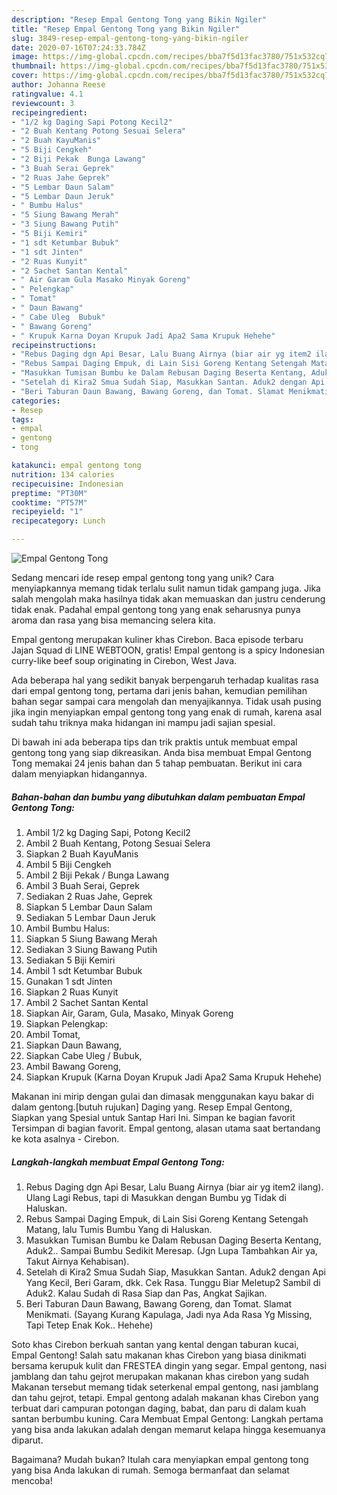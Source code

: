 ```yaml
---
description: "Resep Empal Gentong Tong yang Bikin Ngiler"
title: "Resep Empal Gentong Tong yang Bikin Ngiler"
slug: 3849-resep-empal-gentong-tong-yang-bikin-ngiler
date: 2020-07-16T07:24:33.784Z
image: https://img-global.cpcdn.com/recipes/bba7f5d13fac3780/751x532cq70/empal-gentong-tong-foto-resep-utama.jpg
thumbnail: https://img-global.cpcdn.com/recipes/bba7f5d13fac3780/751x532cq70/empal-gentong-tong-foto-resep-utama.jpg
cover: https://img-global.cpcdn.com/recipes/bba7f5d13fac3780/751x532cq70/empal-gentong-tong-foto-resep-utama.jpg
author: Johanna Reese
ratingvalue: 4.1
reviewcount: 3
recipeingredient:
- "1/2 kg Daging Sapi Potong Kecil2"
- "2 Buah Kentang Potong Sesuai Selera"
- "2 Buah KayuManis"
- "5 Biji Cengkeh"
- "2 Biji Pekak  Bunga Lawang"
- "3 Buah Serai Geprek"
- "2 Ruas Jahe Geprek"
- "5 Lembar Daun Salam"
- "5 Lembar Daun Jeruk"
- " Bumbu Halus"
- "5 Siung Bawang Merah"
- "3 Siung Bawang Putih"
- "5 Biji Kemiri"
- "1 sdt Ketumbar Bubuk"
- "1 sdt Jinten"
- "2 Ruas Kunyit"
- "2 Sachet Santan Kental"
- " Air Garam Gula Masako Minyak Goreng"
- " Pelengkap"
- " Tomat"
- " Daun Bawang"
- " Cabe Uleg  Bubuk"
- " Bawang Goreng"
- " Krupuk Karna Doyan Krupuk Jadi Apa2 Sama Krupuk Hehehe"
recipeinstructions:
- "Rebus Daging dgn Api Besar, Lalu Buang Airnya (biar air yg item2 ilang). Ulang Lagi Rebus, tapi di Masukkan dengan Bumbu yg Tidak di Haluskan."
- "Rebus Sampai Daging Empuk, di Lain Sisi Goreng Kentang Setengah Matang, lalu Tumis Bumbu Yang di Haluskan."
- "Masukkan Tumisan Bumbu ke Dalam Rebusan Daging Beserta Kentang, Aduk2.. Sampai Bumbu Sedikit Meresap. (Jgn Lupa Tambahkan Air ya, Takut Airnya Kehabisan)."
- "Setelah di Kira2 Smua Sudah Siap, Masukkan Santan. Aduk2 dengan Api Yang Kecil, Beri Garam, dkk. Cek Rasa. Tunggu Biar Meletup2 Sambil di Aduk2. Kalau Sudah di Rasa Siap dan Pas, Angkat Sajikan."
- "Beri Taburan Daun Bawang, Bawang Goreng, dan Tomat. Slamat Menikmati. (Sayang Kurang Kapulaga, Jadi nya Ada Rasa Yg Missing, Tapi Tetep Enak Kok.. Hehehe)"
categories:
- Resep
tags:
- empal
- gentong
- tong

katakunci: empal gentong tong 
nutrition: 134 calories
recipecuisine: Indonesian
preptime: "PT30M"
cooktime: "PT57M"
recipeyield: "1"
recipecategory: Lunch

---
```



![Empal Gentong Tong](https://img-global.cpcdn.com/recipes/bba7f5d13fac3780/751x532cq70/empal-gentong-tong-foto-resep-utama.jpg)

Sedang mencari ide resep empal gentong tong yang unik? Cara menyiapkannya memang tidak terlalu sulit namun tidak gampang juga. Jika salah mengolah maka hasilnya tidak akan memuaskan dan justru cenderung tidak enak. Padahal empal gentong tong yang enak seharusnya punya aroma dan rasa yang bisa memancing selera kita.

Empal gentong merupakan kuliner khas Cirebon. Baca episode terbaru Jajan Squad di LINE WEBTOON, gratis! Empal gentong is a spicy Indonesian curry-like beef soup originating in Cirebon, West Java.

Ada beberapa hal yang sedikit banyak berpengaruh terhadap kualitas rasa dari empal gentong tong, pertama dari jenis bahan, kemudian pemilihan bahan segar sampai cara mengolah dan menyajikannya. Tidak usah pusing jika ingin menyiapkan empal gentong tong yang enak di rumah, karena asal sudah tahu triknya maka hidangan ini mampu jadi sajian spesial.


Di bawah ini ada beberapa tips dan trik praktis untuk membuat empal gentong tong yang siap dikreasikan. Anda bisa membuat Empal Gentong Tong memakai 24 jenis bahan dan 5 tahap pembuatan. Berikut ini cara dalam menyiapkan hidangannya.

<!--inarticleads1-->

##### Bahan-bahan dan bumbu yang dibutuhkan dalam pembuatan Empal Gentong Tong:

1. Ambil 1/2 kg Daging Sapi, Potong Kecil2
1. Ambil 2 Buah Kentang, Potong Sesuai Selera
1. Siapkan 2 Buah KayuManis
1. Ambil 5 Biji Cengkeh
1. Ambil 2 Biji Pekak / Bunga Lawang
1. Ambil 3 Buah Serai, Geprek
1. Sediakan 2 Ruas Jahe, Geprek
1. Siapkan 5 Lembar Daun Salam
1. Sediakan 5 Lembar Daun Jeruk
1. Ambil  Bumbu Halus:
1. Siapkan 5 Siung Bawang Merah
1. Sediakan 3 Siung Bawang Putih
1. Sediakan 5 Biji Kemiri
1. Ambil 1 sdt Ketumbar Bubuk
1. Gunakan 1 sdt Jinten
1. Siapkan 2 Ruas Kunyit
1. Ambil 2 Sachet Santan Kental
1. Siapkan  Air, Garam, Gula, Masako, Minyak Goreng
1. Siapkan  Pelengkap:
1. Ambil  Tomat,
1. Siapkan  Daun Bawang,
1. Siapkan  Cabe Uleg / Bubuk,
1. Ambil  Bawang Goreng,
1. Siapkan  Krupuk (Karna Doyan Krupuk Jadi Apa2 Sama Krupuk Hehehe)


Makanan ini mirip dengan gulai dan dimasak menggunakan kayu bakar di dalam gentong.[butuh rujukan] Daging yang. Resep Empal Gentong, Siapkan yang Spesial untuk Santap Hari Ini. Simpan ke bagian favorit Tersimpan di bagian favorit. Empal gentong, alasan utama saat bertandang ke kota asalnya - Cirebon. 

<!--inarticleads2-->

##### Langkah-langkah membuat Empal Gentong Tong:

1. Rebus Daging dgn Api Besar, Lalu Buang Airnya (biar air yg item2 ilang). Ulang Lagi Rebus, tapi di Masukkan dengan Bumbu yg Tidak di Haluskan.
1. Rebus Sampai Daging Empuk, di Lain Sisi Goreng Kentang Setengah Matang, lalu Tumis Bumbu Yang di Haluskan.
1. Masukkan Tumisan Bumbu ke Dalam Rebusan Daging Beserta Kentang, Aduk2.. Sampai Bumbu Sedikit Meresap. (Jgn Lupa Tambahkan Air ya, Takut Airnya Kehabisan).
1. Setelah di Kira2 Smua Sudah Siap, Masukkan Santan. Aduk2 dengan Api Yang Kecil, Beri Garam, dkk. Cek Rasa. Tunggu Biar Meletup2 Sambil di Aduk2. Kalau Sudah di Rasa Siap dan Pas, Angkat Sajikan.
1. Beri Taburan Daun Bawang, Bawang Goreng, dan Tomat. Slamat Menikmati. (Sayang Kurang Kapulaga, Jadi nya Ada Rasa Yg Missing, Tapi Tetep Enak Kok.. Hehehe)


Soto khas Cirebon berkuah santan yang kental dengan taburan kucai, Empal Gentong! Salah satu makanan khas Cirebon yang biasa dinikmati bersama kerupuk kulit dan FRESTEA dingin yang segar. Empal gentong, nasi jamblang dan tahu gejrot merupakan makanan khas cirebon yang sudah Makanan tersebut memang tidak seterkenal empal gentong, nasi jamblang dan tahu gejrot, tetapi. Empal gentong adalah makanan khas Cirebon yang terbuat dari campuran potongan daging, babat, dan paru di dalam kuah santan berbumbu kuning. Cara Membuat Empal Gentong: Langkah pertama yang bisa anda lakukan adalah dengan memarut kelapa hingga kesemuanya diparut. 

Bagaimana? Mudah bukan? Itulah cara menyiapkan empal gentong tong yang bisa Anda lakukan di rumah. Semoga bermanfaat dan selamat mencoba!
